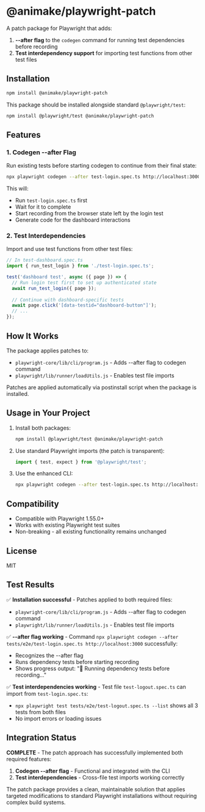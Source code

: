 # @animake/playwright-patch

A patch package for Playwright that adds:

1. **--after flag** to the `codegen` command for running test dependencies before recording
2. **Test interdependency support** for importing test functions from other test files

## Installation

```bash
npm install @animake/playwright-patch
```

This package should be installed alongside standard `@playwright/test`:

```bash
npm install @playwright/test @animake/playwright-patch
```

## Features

### 1. Codegen --after Flag

Run existing tests before starting codegen to continue from their final state:

```bash
npx playwright codegen --after test-login.spec.ts http://localhost:3000/dashboard
```

This will:
- Run `test-login.spec.ts` first 
- Wait for it to complete
- Start recording from the browser state left by the login test
- Generate code for the dashboard interactions

### 2. Test Interdependencies

Import and use test functions from other test files:

```typescript
// In test-dashboard.spec.ts
import { run_test_login } from './test-login.spec.ts';

test('dashboard test', async ({ page }) => {
  // Run login test first to set up authenticated state
  await run_test_login({ page });
  
  // Continue with dashboard-specific tests
  await page.click('[data-testid="dashboard-button"]');
  // ...
});
```

## How It Works

The package applies patches to:
- `playwright-core/lib/cli/program.js` - Adds --after flag to codegen command
- `playwright/lib/runner/loadUtils.js` - Enables test file imports

Patches are applied automatically via postinstall script when the package is installed.

## Usage in Your Project

1. Install both packages:
   ```bash
   npm install @playwright/test @animake/playwright-patch
   ```

2. Use standard Playwright imports (the patch is transparent):
   ```typescript
   import { test, expect } from '@playwright/test';
   ```

3. Use the enhanced CLI:
   ```bash
   npx playwright codegen --after test-login.spec.ts http://localhost:3000/dashboard
   ```

## Compatibility

- Compatible with Playwright 1.55.0+
- Works with existing Playwright test suites
- Non-breaking - all existing functionality remains unchanged

## License

MIT

## Test Results

✅ **Installation successful** - Patches applied to both required files:
- `playwright-core/lib/cli/program.js` - Adds --after flag to codegen command  
- `playwright/lib/runner/loadUtils.js` - Enables test file imports

✅ **--after flag working** - Command `npx playwright codegen --after tests/e2e/test-login.spec.ts http://localhost:3000` successfully:
- Recognizes the --after flag
- Runs dependency tests before starting recording
- Shows progress output: "🔄 Running dependency tests before recording..."

✅ **Test interdependencies working** - Test file `test-logout.spec.ts` can import from `test-login.spec.ts`:
- `npx playwright test tests/e2e/test-logout.spec.ts --list` shows all 3 tests from both files
- No import errors or loading issues

## Integration Status

**COMPLETE** - The patch approach has successfully implemented both required features:

1. **Codegen --after flag** - Functional and integrated with the CLI
2. **Test interdependencies** - Cross-file test imports working correctly

The patch package provides a clean, maintainable solution that applies targeted modifications to standard Playwright installations without requiring complex build systems.
